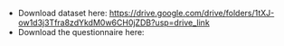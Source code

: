 - Download dataset here: https://drive.google.com/drive/folders/1tXJ-ow1d3j3Tfra8zdYkdM0w6CH0jZDB?usp=drive_link
- Download the questionnaire here: 